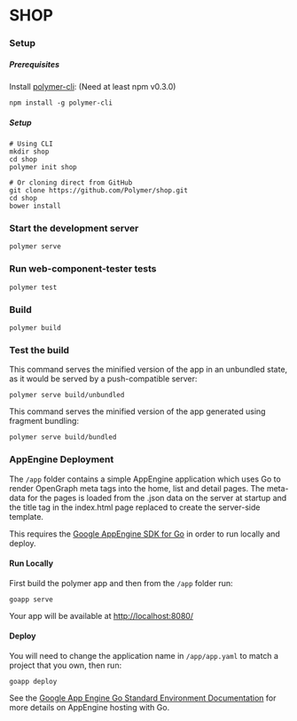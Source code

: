 # SHOP

### Setup

##### Prerequisites

Install [polymer-cli](https://github.com/Polymer/polymer-cli):
(Need at least npm v0.3.0)

    npm install -g polymer-cli


##### Setup
    # Using CLI
    mkdir shop
    cd shop
    polymer init shop
    
    # Or cloning direct from GitHub
    git clone https://github.com/Polymer/shop.git
    cd shop
    bower install

### Start the development server

    polymer serve

### Run web-component-tester tests

    polymer test

### Build

    polymer build

### Test the build

This command serves the minified version of the app in an unbundled state, as it would be served by a push-compatible server:

    polymer serve build/unbundled
    
This command serves the minified version of the app generated using fragment bundling:

    polymer serve build/bundled

### AppEngine Deployment

The `/app` folder contains a simple AppEngine application which uses Go to render OpenGraph meta tags
into the home, list and detail pages. The meta-data for the pages is loaded from the .json data on the
server at startup and the title tag in the index.html page replaced to create the server-side template.

This requires the [Google AppEngine SDK for Go](https://cloud.google.com/appengine/downloads#Google_App_Engine_SDK_for_Go)
in order to run locally and deploy. 

#### Run Locally

First build the polymer app and then from the `/app` folder run:

    goapp serve

Your app will be available at [http://localhost:8080/](http://localhost:8080/)

#### Deploy

You will need to change the application name in `/app/app.yaml` to match a project that you own, then run:

    goapp deploy

See the [Google App Engine Go Standard Environment Documentation](https://cloud.google.com/appengine/docs/go/)
for more details on AppEngine hosting with Go.